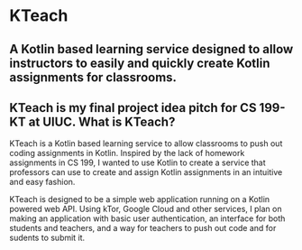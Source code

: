 # KTeach
A Kotlin based learning service designed to allow instructors to easily and quickly create Kotlin assignments for classrooms.
-
KTeach is my final project idea pitch for CS 199-KT at UIUC. 
What is KTeach?
-
KTeach is a Kotlin based learning service to allow classrooms to push out coding assignments in Kotlin. Inspired by the lack of homework assignments in CS 199, I wanted to use Kotlin to create a service that professors can use to create and assign Kotlin assignments in an intuitive and easy fashion.

KTeach is designed to be a simple web application running on a Kotlin powered web API. Using kTor, Google Cloud and other services, I plan on making an application with basic user authentication, an interface for both students and teachers, and a way for teachers to push out code and for sudents to submit it.


